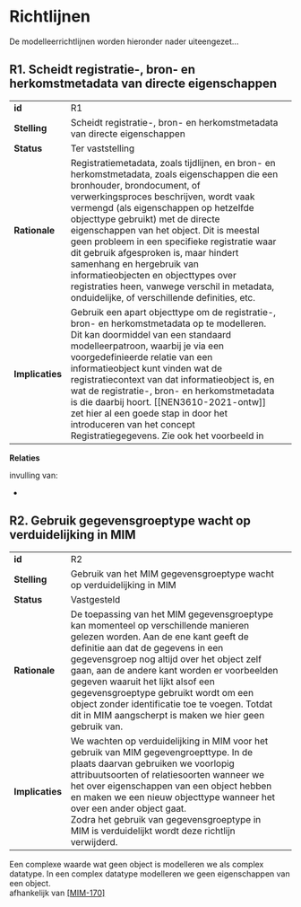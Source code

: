 # Richtlijnen

De modelleerrichtlijnen worden hieronder nader uiteengezet...

<!-- 
## **R1**. Elk informatiemodelelement verbinden aan een begrip

| | | |
|-|-|-|
| **id** | R1 |
| **Stelling** | Elk informatiemodelelement moet verbonden zijn met een begrip in het SOR begrippenkader |
| **Rationale** | Om samenhang te kunnen realiseren is het van belang dat begrijpt waar een informatieobject over gaat. Het is belangrijk om het soort onderwerp, gerepresenteerd door een objecttype, duidelijk te definiëren in de vorm van een begrip. Dit maat dat anderen kunnen begrijpen over wat voor soort objecten een obejcttype gaat. Hetzelfde geldt voor de eigenschappen van het objecttype. vindbaar maken. |
| **Implicaties** | Ieder modelelement moet verwijzen naar een begrip in het begrippenkader. |

**Relaties**

invulling van:
* TODO - principe nodig

* MIM?

**Voorbeelden**
TODO  -->
## **R1**. Scheidt registratie-, bron- en herkomstmetadata van directe eigenschappen

| | | |
|-|-|-|
| **id** | R1 |
| **Stelling** | Scheidt registratie-, bron- en herkomstmetadata van <a>directe eigenschappen</a> |
| **Status** | Ter vaststelling |
| **Rationale** | Registratiemetadata, zoals tijdlijnen, en bron- en herkomstmetadata, zoals eigenschappen die een bronhouder, brondocument, of verwerkingsproces beschrijven, wordt vaak vermengd (als eigenschappen op hetzelfde <a>objecttype</a> gebruikt) met de <a>directe eigenschappen</a> van het <a>object</a>. Dit is meestal geen probleem in een specifieke registratie waar dit gebruik afgesproken is, maar hindert <a>samenhang</a> en hergebruik van <a>informatieobjecten</a> en <a>objecttypes</a> over registraties heen, vanwege verschil in <a>metadata</a>, onduidelijke, of verschillende definities, etc.|
| **Implicaties** | Gebruik een apart <a>objecttype</a> om de registratie-, bron- en herkomstmetadata op te modelleren. Dit kan doormiddel van een standaard modelleerpatroon, waarbij je via een voorgedefinieerde relatie van een <a>informatieobject</a> kunt vinden wat de registratiecontext van dat <a>informatieobject</a> is, en wat de registratie-, bron- en herkomstmetadata is die daarbij hoort. [[NEN3610-2021-ontw]] zet hier al een goede stap in door het introduceren van het concept Registratiegegevens. Zie ook het voorbeeld in [](#p3-alleen-directe-eigenschappen) |

**Relaties**

invulling van:
* [](#p3-alleen-directe-eigenschappen)

## **R2**. Gebruik gegevensgroeptype wacht op verduidelijking in MIM

| | | |
|-|-|-|
| **id** | R2 |
| **Stelling** | Gebruik van het MIM gegevensgroeptype wacht op verduidelijking in MIM |
| **Status** | Vastgesteld |
| **Rationale** | De toepassing van het MIM gegevensgroeptype kan momenteel op verschillende manieren gelezen worden. Aan de ene kant geeft de definitie aan dat de <a>gegevens</a> in een gegevensgroep nog altijd over het <a>object</a> zelf gaan, aan de andere kant worden er voorbeelden <a>gegeven</a> waaruit het lijkt alsof een gegevensgroeptype gebruikt wordt om een <a>object</a> zonder identificatie toe te voegen. Totdat dit in MIM aangscherpt is maken we hier geen gebruik van. |
| **Implicaties** | We wachten op verduidelijking in MIM voor het gebruik van MIM gegevengroepttype. In de plaats daarvan gebruiken we voorlopig attribuutsoorten of relatiesoorten wanneer we het over eigenschappen van een object hebben en maken we een nieuw <a>objecttype</a> wanneer het over een ander <a>object</a> gaat.<br>Zodra het gebruik van gegevensgroeptype in MIM is verduidelijkt wordt deze richtlijn verwijderd. |

<!-- **Relaties**

**Voorbeelden**
TODO  -->

<aside class="note">
  Een complexe waarde wat geen object is modelleren we als complex datatype. In een complex datatype modelleren we geen eigenschappen van een object.
</aside>

<aside class="issue">
  afhankelijk van <a href="https://github.com/Geonovum/MIM-Werkomgeving/issues/170">[MIM-170]</a>
</aside>



<!-- ## **RX**. Beperk het gebruik van abstracte constructen die interoperabiliteit in de weg kunnen staan

Gekeken moet worden of bepaalde modelleerconstructen niet een belemmering vormen voor de technische implementaties van het model, aangezien dit gevolgen kan hebben voor het uitwisselen van informatie. -->
